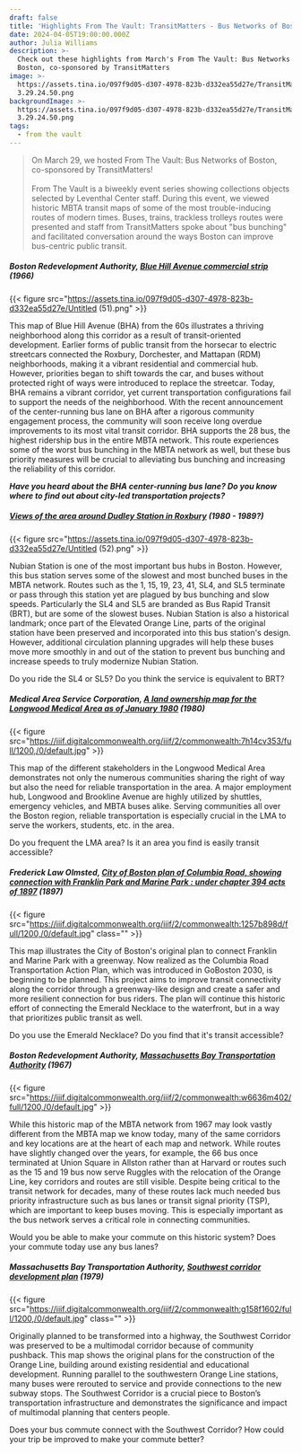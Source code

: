 ```yaml
---
draft: false
title: 'Highlights From The Vault: TransitMatters - Bus Networks of Boston'
date: 2024-04-05T19:00:00.000Z
author: Julia Williams
description: >-
  Check out these highlights from March's From The Vault: Bus Networks of
  Boston, co-sponsored by TransitMatters
image: >-
  https://assets.tina.io/097f9d05-d307-4978-823b-d332ea55d27e/TransitMatters
  3.29.24.50.png
backgroundImage: >-
  https://assets.tina.io/097f9d05-d307-4978-823b-d332ea55d27e/TransitMatters
  3.29.24.50.png
tags:
  - from the vault
---
```


> On March 29, we hosted From The Vault: Bus Networks of Boston, co-sponsored by TransitMatters! \
> \
> From The Vault is a biweekly event series showing collections objects selected by Leventhal Center staff. During this event, we viewed historic MBTA transit maps of some of the most trouble-inducing routes of modern times. Buses, trains, trackless trolleys routes were presented and staff from TransitMatters spoke about "bus bunching" and facilitated conversation around the ways Boston can improve bus-centric public transit.

##### Boston Redevelopment Authority, [Blue Hill Avenue commercial strip](https://collections.leventhalmap.org/search/commonwealth:7h14cx08m) (1966)

{{< figure src="https://assets.tina.io/097f9d05-d307-4978-823b-d332ea55d27e/Untitled (51).png" >}}

This map of Blue Hill Avenue (BHA) from the 60s illustrates a thriving neighborhood along this corridor as a result of transit-oriented development. Earlier forms of public transit from the horsecar to electric streetcars connected the Roxbury, Dorchester, and Mattapan (RDM) neighborhoods, making it a vibrant residential and commercial hub. However, priorities began to shift towards the car, and buses without protected right of ways were introduced to replace the streetcar. Today, BHA remains a vibrant corridor, yet current transportation configurations fail to support the needs of the neighborhood. With the recent announcement of the center-running bus lane on BHA after a rigorous community engagement process, the community will soon receive long overdue improvements to its most vital transit corridor. BHA supports the 28 bus, the highest ridership bus in the entire MBTA network. This route experiences some of the worst bus bunching in the MBTA network as well, but these bus priority measures will be crucial to alleviating bus bunching and increasing the reliability of this corridor.

***Have you heard about the BHA center-running bus lane? Do you know where to find out about city-led transportation projects?***

##### [Views of the area around Dudley Station in Roxbury](https://collections.leventhalmap.org/search/commonwealth:pv63jj01s) (1980 - 1989?)

{{< figure src="https://assets.tina.io/097f9d05-d307-4978-823b-d332ea55d27e/Untitled (52).png" >}}

Nubian Station is one of the most important bus hubs in Boston. However, this bus station serves some of the slowest and most bunched buses in the MBTA network. Routes such as the 1, 15, 19, 23, 41, SL4, and SL5 terminate or pass through this station yet are plagued by bus bunching and slow speeds. Particularly the SL4 and SL5 are branded as Bus Rapid Transit (BRT), but are some of the slowest buses. Nubian Station is also a historical landmark; once part of the Elevated Orange Line, parts of the original station have been preserved and incorporated into this bus station's design. However, additional circulation planning upgrades will help these buses move more smoothly in and out of the station to prevent bus bunching and increase speeds to truly modernize Nubian Station.

Do you ride the SL4 or SL5? Do you think the service is equivalent to BRT?

##### Medical Area Service Corporation, [A land ownership map for the Longwood Medical Area as of January 1980](https://collections.leventhalmap.org/search/commonwealth:7h14cv34t) (1980)

{{< figure src="https://iiif.digitalcommonwealth.org/iiif/2/commonwealth:7h14cv353/full/1200,/0/default.jpg" >}}

This map of the different stakeholders in the Longwood Medical Area demonstrates not only the numerous communities sharing the right of way but also the need for reliable transportation in the area. A major employment hub, Longwood and Brookline Avenue are highly utilized by shuttles, emergency vehicles, and MBTA buses alike. Serving communities all over the Boston region, reliable transportation is especially crucial in the LMA to serve the workers, students, etc. in the area.

Do you frequent the LMA area? Is it an area you find is easily transit accessible?

##### Frederick Law Olmsted, [City of Boston plan of Columbia Road, showing connection with Franklin Park and Marine Park : under chapter 394 acts of 1897](https://collections.leventhalmap.org/search/commonwealth:1257b8974) (1897)

{{< figure src="https://iiif.digitalcommonwealth.org/iiif/2/commonwealth:1257b898d/full/1200,/0/default.jpg" class="" >}}

This map illustrates the City of Boston's original plan to connect Franklin and Marine Park with a greenway. Now realized as the Columbia Road Transportation Action Plan, which was introduced in GoBoston 2030, is beginning to be planned. This project aims to improve transit connectivity along the corridor through a greenway-like design and create a safer and more resilient connection for bus riders. The plan will continue this historic effort of connecting the Emerald Necklace to the waterfront, but in a way that prioritizes public transit as well.

Do you use the Emerald Necklace? Do you find that it's transit accessible?

##### Boston Redevelopment Authority, [Massachusetts Bay Transportation Authority](https://collections.leventhalmap.org/search/commonwealth:1g05ht46v) (1967)

{{< figure src="https://iiif.digitalcommonwealth.org/iiif/2/commonwealth:w6636m402/full/1200,/0/default.jpg" >}}

While this historic map of the MBTA network from 1967 may look vastly different from the MBTA map we know today, many of the same corridors and key locations are at the heart of each map and network. While routes have slightly changed over the years, for example, the 66 bus once terminated at Union Square in Allston rather than at Harvard or routes such as the 15 and 19 bus now serve Ruggles with the relocation of the Orange Line, key corridors and routes are still visible. Despite being critical to the transit network for decades, many of these routes lack much needed bus priority infrastructure such as bus lanes or transit signal priority (TSP), which are important to keep buses moving. This is especially important as the bus network serves a critical role in connecting communities.

Would you be able to make your commute on this historic system? Does your commute today use any bus lanes?

##### Massachusetts Bay Transportation Authority, [Southwest corridor development plan](https://collections.leventhalmap.org/search/commonwealth:7h14d598d) (1979)

{{< figure src="https://iiif.digitalcommonwealth.org/iiif/2/commonwealth:g158f1602/full/1200,/0/default.jpg" class="" >}}

Originally planned to be transformed into a highway, the Southwest Corridor was preserved to be a multimodal corridor because of community pushback. This map shows the original plans for the construction of the Orange Line, building around existing residential and educational development. Running parallel to the southwestern Orange Line stations, many buses were rerouted to service and provide connections to the new subway stops. The Southwest Corridor is a crucial piece to Boston’s transportation infrastructure and demonstrates the significance and impact of multimodal planning that centers people.

Does your bus commute connect with the Southwest Corridor? How could your trip be improved to make your commute better?
